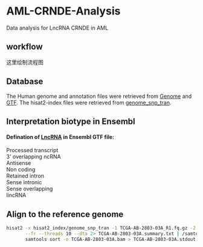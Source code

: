 # AML-CRNDE-Analysis
Data analysis for LncRNA CRNDE in AML

## workflow
这里绘制流程图

## Database
The Human genome and annotation files were retrieved from [Genome](ftp://ftp.ensembl.org/pub/release-84/fasta/homo_sapiens/dna) 
and [GTF](ftp://ftp.ensembl.org/pub/release-84/gtf/homo_sapiens/Homo_sapiens.GRCh38.84.gtf.gz).
The hisat2-index files were retrieved from [genome_snp_tran](https://cloud.biohpc.swmed.edu/index.php/s/grch38_snp_tran/download).  

## Interpretation biotype in Ensembl
#### Defination of [LncRNA](https://m.ensembl.org/info/genome/genebuild/biotypes.html) in Ensembl GTF file:
Processed transcript  
3' overlapping ncRNA  
Antisense  
Non coding  
Retained intron  
Sense intronic  
Sense overlapping  
lincRNA  

## Align to the reference genome
```bash
hisat2 -x hisat2_index/genome_snp_tran -1 TCGA-AB-2803-03A_R1.fq.gz -2 TCGA-AB-2803-03A_R2.fq.gz \
       --fr --threads 10 --dta 2> TCGA-AB-2803-03A.summary.txt | /samtools view -F 4 - -b | \
       samtools sort -o TCGA-AB-2803-03A.bam > TCGA-AB-2803-03A.stdout.log 2> TCGA-AB-2803-03A.stderr.log
```

